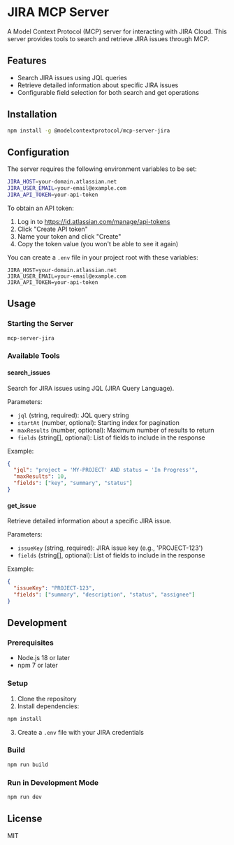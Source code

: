 # JIRA MCP Server

A Model Context Protocol (MCP) server for interacting with JIRA Cloud. This server provides tools to search and retrieve JIRA issues through MCP.

## Features

- Search JIRA issues using JQL queries
- Retrieve detailed information about specific JIRA issues
- Configurable field selection for both search and get operations

## Installation

```bash
npm install -g @modelcontextprotocol/mcp-server-jira
```

## Configuration

The server requires the following environment variables to be set:

```bash
JIRA_HOST=your-domain.atlassian.net
JIRA_USER_EMAIL=your-email@example.com
JIRA_API_TOKEN=your-api-token
```

To obtain an API token:

1. Log in to https://id.atlassian.com/manage/api-tokens
2. Click "Create API token"
3. Name your token and click "Create"
4. Copy the token value (you won't be able to see it again)

You can create a `.env` file in your project root with these variables:

```env
JIRA_HOST=your-domain.atlassian.net
JIRA_USER_EMAIL=your-email@example.com
JIRA_API_TOKEN=your-api-token
```

## Usage

### Starting the Server

```bash
mcp-server-jira
```

### Available Tools

#### search_issues

Search for JIRA issues using JQL (JIRA Query Language).

Parameters:

- `jql` (string, required): JQL query string
- `startAt` (number, optional): Starting index for pagination
- `maxResults` (number, optional): Maximum number of results to return
- `fields` (string[], optional): List of fields to include in the response

Example:

```json
{
  "jql": "project = 'MY-PROJECT' AND status = 'In Progress'",
  "maxResults": 10,
  "fields": ["key", "summary", "status"]
}
```

#### get_issue

Retrieve detailed information about a specific JIRA issue.

Parameters:

- `issueKey` (string, required): JIRA issue key (e.g., 'PROJECT-123')
- `fields` (string[], optional): List of fields to include in the response

Example:

```json
{
  "issueKey": "PROJECT-123",
  "fields": ["summary", "description", "status", "assignee"]
}
```

## Development

### Prerequisites

- Node.js 18 or later
- npm 7 or later

### Setup

1. Clone the repository
2. Install dependencies:

```bash
npm install
```

3. Create a `.env` file with your JIRA credentials

### Build

```bash
npm run build
```

### Run in Development Mode

```bash
npm run dev
```

## License

MIT
